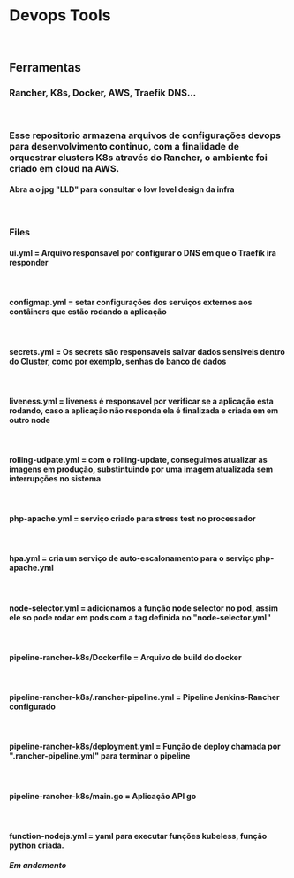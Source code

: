 <h1> Devops Tools </h1>
<br>
<h2> Ferramentas </h2>
<h3>Rancher, K8s, Docker, AWS, Traefik DNS...</h3>
<br>

<h3> Esse repositorio armazena arquivos de configurações devops para desenvolvimento continuo, com a finalidade de orquestrar clusters K8s através do Rancher, o ambiente foi criado em cloud na AWS.</h3>

<h4>Abra a o jpg "LLD" para consultar o low level design da infra</h4>

<br>

<h3>Files</h3>
<h4>ui.yml = Arquivo responsavel por configurar o DNS em que o Traefik ira responder</h4>
<br>
<h4>configmap.yml = setar configurações dos  serviços externos aos contâiners que estão rodando a aplicação </h4>
<br>
<h4>secrets.yml = Os secrets são responsaveis salvar dados sensiveis dentro do Cluster, como por exemplo, senhas do banco de dados</h4>
<br>
<h4>liveness.yml =  liveness é responsavel por verificar se a aplicação esta rodando, caso a aplicação não responda ela é finalizada e criada em em outro node</h4>
<br>
<h4>rolling-udpate.yml = com o rolling-update, conseguimos atualizar as imagens em produção, substintuindo por uma imagem atualizada sem interrupções no sistema</h4>
<br>
<h4>php-apache.yml = serviço criado para stress test no processador</h4>
<br>
<h4>hpa.yml = cria um serviço de auto-escalonamento para o serviço php-apache.yml</h4>
<br>
<h4>node-selector.yml = adicionamos a função node selector no pod, assim ele so pode rodar em pods com a tag definida no "node-selector.yml"</h4>
<br>
<h4>pipeline-rancher-k8s/Dockerfile = Arquivo de build do docker</h4>
<br>
<h4>pipeline-rancher-k8s/.rancher-pipeline.yml = Pipeline Jenkins-Rancher configurado</h4>
<br>
<h4>pipeline-rancher-k8s/deployment.yml = Função de deploy chamada por ".rancher-pipeline.yml" para terminar o pipeline</h4>
<br>
<h4>pipeline-rancher-k8s/main.go = Aplicação API go</h4>
<br>
<h4>function-nodejs.yml = yaml para executar funções kubeless, função python criada.</h4>
<h4></h4>
<h5>Em andamento</h5>